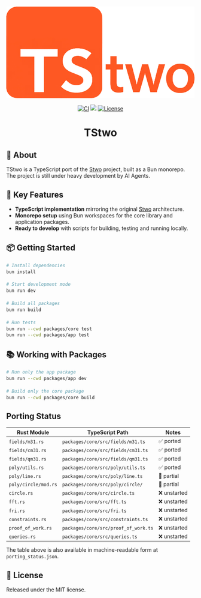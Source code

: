 <div align="center">

![TStwo](./public/images/tstwo.png)

<a href="https://github.com/teddyjfpender/tstwo/actions/workflows/ci.yml"><img alt="CI" src="https://img.shields.io/github/actions/workflow/status/teddyjfpender/tstwo/ci.yml?style=for-the-badge" height="30"></a>
<a href="https://codecov.io/gh/teddyjfpender/tstwo"><img src="https://img.shields.io/codecov/c/github/teddyjfpender/tstwo?style=for-the-badge&logo=codecov" height="30"/></a>
<a href="https://opensource.org/licenses/MIT"><img src="https://img.shields.io/badge/License-MIT-brightgreen.svg?style=for-the-badge" alt="License" height="30"></a>
</div>

<div align="center">
  <h1>TStwo</h1>
</div>

## 🌟 About

TStwo is a TypeScript port of the [Stwo](https://github.com/starkware-libs/stwo) project, built as a Bun monorepo. The project is still under heavy development by AI Agents.

## 🚀 Key Features

- **TypeScript implementation** mirroring the original [Stwo](https://github.com/starkware-libs/stwo) architecture.
- **Monorepo setup** using Bun workspaces for the core library and application packages.
- **Ready to develop** with scripts for building, testing and running locally.

## 📦 Getting Started

```bash
# Install dependencies
bun install

# Start development mode
bun run dev

# Build all packages
bun run build

# Run tests
bun run --cwd packages/core test
bun run --cwd packages/app test
```

## 📚 Working with Packages

```bash
# Run only the app package
bun run --cwd packages/app dev

# Build only the core package
bun run --cwd packages/core build
```

## Porting Status

| Rust Module | TypeScript Path | Notes |
|-------------|-----------------|-------|
| `fields/m31.rs` | `packages/core/src/fields/m31.ts` | ✅ ported |
| `fields/cm31.rs` | `packages/core/src/fields/cm31.ts` | ✅ ported |
| `fields/qm31.rs` | `packages/core/src/fields/qm31.ts` | ✅ ported |
| `poly/utils.rs` | `packages/core/src/poly/utils.ts` | ✅ ported |
| `poly/line.rs` | `packages/core/src/poly/line.ts` | 🔶 partial |
| `poly/circle/mod.rs` | `packages/core/src/poly/circle/` | 🔶 partial |
| `circle.rs` | `packages/core/src/circle.ts` | ❌ unstarted |
| `fft.rs` | `packages/core/src/fft.ts` | ❌ unstarted |
| `fri.rs` | `packages/core/src/fri.ts` | ❌ unstarted |
| `constraints.rs` | `packages/core/src/constraints.ts` | ❌ unstarted |
| `proof_of_work.rs` | `packages/core/src/proof_of_work.ts` | ❌ unstarted |
| `queries.rs` | `packages/core/src/queries.ts` | ❌ unstarted |

The table above is also available in machine-readable form at
`porting_status.json`.

## 📜 License

Released under the MIT license.
